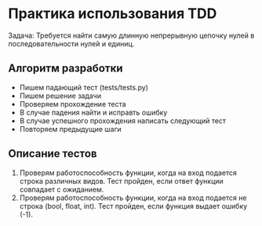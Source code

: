 # Практика использования TDD
Задача: Требуется найти самую длинную непрерывную цепочку нулей в последовательности нулей и единиц.
## Алгоритм разработки

- Пишем падающий тест (tests/tests.py)
- Пишем решение задачи
- Проверяем прохождение теста
- В случае падения найти и исправть ошибку
- В случае успешного прохождения написать следующий тест
- Повторяем предыдущие шаги

## Описание тестов

1) Проверям работоспособность функции, когда на вход подается строка различных видов. Тест пройден, если ответ функции совпадает с ожиданием.
2) Проверям работоспособность функции, когда на вход подается не строка (bool, float, int). Тест пройден, если функция выдает ошибку (-1).
